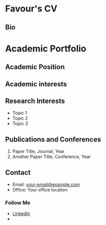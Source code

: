 
# Favour's CV
## Bio

# Academic Portfolio


## Academic Position

## Academic interests

## Research Interests
- Topic 1
- Topic 2
- Topic 3

## Publications and Conferences

1. Paper Title, Journal, Year
2. Another Paper Title, Conference, Year

## Contact

- Email: your-email@example.com
- Office: Your office location

### Follow Me

- [LinkedIn](https://linkedin.com/in/your_linkedin_profile)
- 
